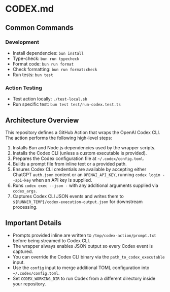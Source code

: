 # CODEX.md

## Common Commands

### Development

- Install dependencies: `bun install`
- Type-check: `bun run typecheck`
- Format code: `bun run format`
- Check formatting: `bun run format:check`
- Run tests: `bun test`

### Action Testing

- Test action locally: `./test-local.sh`
- Run specific test: `bun test test/run-codex.test.ts`

## Architecture Overview

This repository defines a GitHub Action that wraps the OpenAI Codex CLI. The action performs the following high-level steps:

1. Installs Bun and Node.js dependencies used by the wrapper scripts.
2. Installs the Codex CLI (unless a custom executable is provided).
3. Prepares the Codex configuration file at `~/.codex/config.toml`.
4. Builds a prompt file from inline text or a provided path.
5. Ensures Codex CLI credentials are available by accepting either ChatGPT `auth.json` content or an `OPENAI_API_KEY`, running `codex login --api-key` when an API key is supplied.
6. Runs `codex exec --json -` with any additional arguments supplied via `codex_args`.
7. Captures Codex CLI JSON events and writes them to `${RUNNER_TEMP}/codex-execution-output.json` for downstream processing.

## Important Details

- Prompts provided inline are written to `/tmp/codex-action/prompt.txt` before being streamed to Codex CLI.
- The wrapper always enables JSON output so every Codex event is captured.
- You can override the Codex CLI binary via the `path_to_codex_executable` input.
- Use the `config` input to merge additional TOML configuration into `~/.codex/config.toml`.
- Set `CODEX_WORKING_DIR` to run Codex from a different directory inside your repository.
